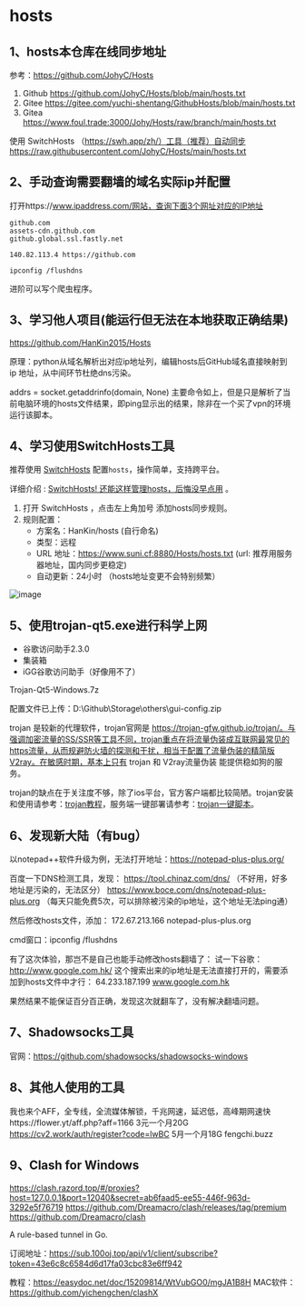# hosts

## 1、hosts本仓库在线同步地址
参考：https://github.com/JohyC/Hosts

1. Github https://github.com/JohyC/Hosts/blob/main/hosts.txt
2. Gitee    https://gitee.com/yuchi-shentang/GithubHosts/blob/main/hosts.txt
3. Gitea https://www.foul.trade:3000/Johy/Hosts/raw/branch/main/hosts.txt

使用 SwitchHosts （https://swh.app/zh/）工具（推荐）自动同步
https://raw.githubusercontent.com/JohyC/Hosts/main/hosts.txt

## 2、手动查询需要翻墙的域名实际ip并配置
打开https://www.ipaddress.com/网站，查询下面3个网址对应的IP地址
```
github.com
assets-cdn.github.com
github.global.ssl.fastly.net

140.82.113.4 https://github.com

ipconfig /flushdns
```

进阶可以写个爬虫程序。

## 3、学习他人项目(能运行但无法在本地获取正确结果)
https://github.com/HanKin2015/Hosts

原理：python从域名解析出对应ip地址列，编辑hosts后GitHub域名直接映射到 ip 地址，从中间环节杜绝dns污染。

addrs = socket.getaddrinfo(domain, None)
主要命令如上，但是只是解析了当前电脑环境的hosts文件结果，即ping显示出的结果，除非在一个买了vpn的环境运行该脚本。

## 4、学习使用SwitchHosts工具
推荐使用  [SwitchHosts](https://swh.app/zh/) 配置`hosts`，操作简单，支持跨平台。

详细介绍 :   [SwitchHosts! 还能这样管理hosts，后悔没早点用](https://mp.weixin.qq.com/s/A37XnD3HdcGSWUflj6JujQ) 。

1. 打开  SwitchHosts ，点击左上角加号 添加hosts同步规则。
2. 规则配置：
   - 方案名：HanKin/hosts (自行命名)
   - 类型：远程
   - URL 地址：https://www.suni.cf:8880/Hosts/hosts.txt (url: 推荐用服务器地址，国内同步更稳定)
   - 自动更新：24小时 （hosts地址变更不会特别频繁）

![image](https://user-images.githubusercontent.com/38210128/127502984-7ef25b7c-1901-4164-ab29-e5dbc487e63d.png)

## 5、使用trojan-qt5.exe进行科学上网
- 谷歌访问助手2.3.0
- 集装箱
- iGG谷歌访问助手（好像用不了）

Trojan-Qt5-Windows.7z

配置文件已上传：D:\Github\Storage\others\gui-config.zip

trojan 是较新的代理软件，trojan官网是 https://trojan-gfw.github.io/trojan/。与强调加密流量的SS/SSR等工具不同，trojan重点在将流量伪装成互联网最常见的https流量，从而规避防火墙的探测和干扰，相当于配置了流量伪装的精简版V2ray。在敏感时期，基本上只有 trojan 和 V2ray流量伪装 能提供稳如狗的服务。

trojan的缺点在于关注度不够，除了ios平台，官方客户端都比较简陋。trojan安装和使用请参考：[trojan教程](https://shop.mac163.com/17157/)，服务端一键部署请参考：[trojan一键脚本](https://shop.mac163.com/14326/)。

## 6、发现新大陆（有bug）
以notepad++软件升级为例，无法打开地址：https://notepad-plus-plus.org/

百度一下DNS检测工具，发现：
https://tool.chinaz.com/dns/    （不好用，好多地址是污染的，无法区分）
https://www.boce.com/dns/notepad-plus-plus.org      （每天只能免费5次，可以排除被污染的ip地址，这个地址无法ping通）

然后修改hosts文件，添加：
172.67.213.166 notepad-plus-plus.org  

cmd窗口：ipconfig /flushdns

有了这次体验，那岂不是自己也能手动修改hosts翻墙了：
试一下谷歌：http://www.google.com.hk/
这个搜索出来的ip地址是无法直接打开的，需要添加到hosts文件中才行：
64.233.187.199 www.google.com.hk

果然结果不能保证百分百正确，发现这次就翻车了，没有解决翻墙问题。

## 7、Shadowsocks工具
官网：https://github.com/shadowsocks/shadowsocks-windows

## 8、其他人使用的工具
我也来个AFF，全专线，全流媒体解锁，千兆网速，延迟低，高峰期网速快https://flower.yt/aff.php?aff=1166
3元一个月20G   https://cv2.work/auth/register?code=lwBC
5月一个月18G   fengchi.buzz

## 9、Clash for Windows
https://clash.razord.top/#/proxies?host=127.0.0.1&port=12040&secret=ab6faad5-ee55-446f-963d-3292e5f76719
https://github.com/Dreamacro/clash/releases/tag/premium
https://github.com/Dreamacro/clash

A rule-based tunnel in Go.

订阅地址：https://sub.100oj.top/api/v1/client/subscribe?token=43e6c8c6584d6d17fa03cbc83e6ff942

教程：https://easydoc.net/doc/15209814/WtVubGO0/mgJA1B8H
MAC软件：https://github.com/yichengchen/clashX